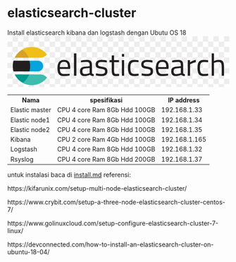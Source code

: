 # elasticsearch-cluster
Install elasticsearch kibana dan logstash dengan Ubutu OS 18
<img src="https://github.com/otakterbelah/elasticsearch-cluster/blob/main/elasticsearch.jpeg"></img>
<table>
  <tr>
    <th>Nama</th>
    <th>spesifikasi</th>
    <th>IP address</th>
  </tr>
  <tr>
    <td>Elastic master</td>
    <td>CPU 4 core Ram 8Gb Hdd 100GB</td>
    <td>192.168.1.33</td>
  </tr>
  <tr>
    <td>Elastic node1</td>
    <td>CPU 4 core Ram 8Gb Hdd 100GB</td>
    <td>192.168.1.34</td>
  </tr>
  <tr>
    <td>Elastic node2</td>
    <td>CPU 4 core Ram 8Gb Hdd 100GB</td>
    <td>192.168.1.35</td>
  </tr>
  <tr>
    <td>Kibana</td>
    <td>CPU 2 core Ram 4Gb Hdd 100GB</td>
    <td>192.168.1.165</td>
  </tr>
  <tr>
    <td>Logstash</td>
    <td>CPU 4 core Ram 8Gb Hdd 100GB</td>
    <td>192.168.1.32</td>
  </tr>
  <tr>
    <td>Rsyslog</td>
    <td>CPU 4 core Ram 8Gb Hdd 200GB</td>
    <td>192.168.1.37</td>
  </tr>
</table>
untuk instalasi baca di <a href="https://raw.githubusercontent.com/otakterbelah/elasticsearch-cluster/main/Install.md">install.md</a>
referensi:
<p>https://kifarunix.com/setup-multi-node-elasticsearch-cluster/</p>
<p>https://www.crybit.com/setup-a-three-node-elasticsearch-cluster-centos-7/</p>
<p>https://www.golinuxcloud.com/setup-configure-elasticsearch-cluster-7-linux/</p>
<p>https://devconnected.com/how-to-install-an-elasticsearch-cluster-on-ubuntu-18-04/</p>

